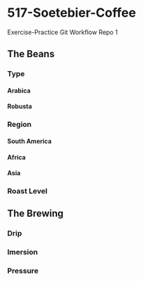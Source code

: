 # 517-Soetebier-Coffee
 Exercise-Practice Git Workflow Repo 1


## The Beans

### Type
#### Arabica
#### Robusta

### Region
#### South America
#### Africa
#### Asia

### Roast Level


## The Brewing
### Drip

### Imersion 

### Pressure